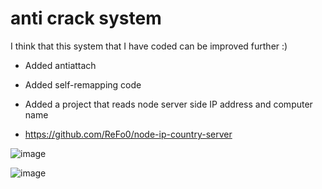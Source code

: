 # anti crack system

I think that this system that I have coded can be improved further :)

* Added antiattach

* Added self-remapping code

* Added a project that reads node server side IP address and computer name

* https://github.com/ReFo0/node-ip-country-server

![image](https://github.com/ReFo0/anti-crack-system/assets/77904942/be7caaf0-3e14-4582-b9ae-845b2f06fb8f)


![image](https://github.com/ReFo0/anti-crack-system/assets/77904942/e71d4456-793e-41aa-b2b7-3725056443f3)

